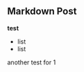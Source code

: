 ## Markdown Post

**test**

- list
- list

<div class="box"> another test for 1 </div> <a href=""></a>